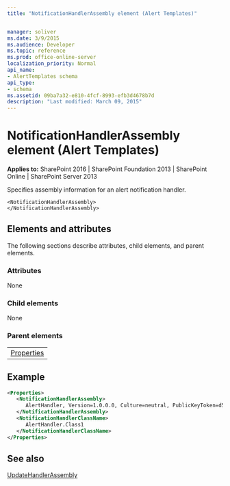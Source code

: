 ```yaml
---
title: "NotificationHandlerAssembly element (Alert Templates)"


manager: soliver
ms.date: 3/9/2015
ms.audience: Developer
ms.topic: reference
ms.prod: office-online-server
localization_priority: Normal
api_name:
- AlertTemplates schema
api_type:
- schema
ms.assetid: 09ba7a32-e810-4fcf-8993-efb3d4678b7d
description: "Last modified: March 09, 2015"
---
```


# NotificationHandlerAssembly element (Alert Templates)

 
  
 **Applies to:** SharePoint 2016 | SharePoint Foundation 2013 | SharePoint Online | SharePoint Server 2013
  
Specifies assembly information for an alert notification handler.
  
```
<NotificationHandlerAssembly>
</NotificationHandlerAssembly>
```

## Elements and attributes

The following sections describe attributes, child elements, and parent elements.

### Attributes

None
  
### Child elements

None
  
### Parent elements

||
|:-----|
|[Properties](properties-element-alerttemplates.md)|
   
## Example

```XML
<Properties>
   <NotificationHandlerAssembly>
      AlertHandler, Version=1.0.0.0, Culture=neutral, PublicKeyToken=d59ecf2a3bd66904
   </NotificationHandlerAssembly>
   <NotificationHandlerClassName>
      AlertHandler.Class1
   </NotificationHandlerClassName>
</Properties>
```

## See also



[UpdateHandlerAssembly](updatehandlerassembly-element-alerttemplates.md)

